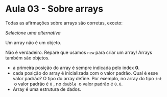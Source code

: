 # Aula 03 - Sobre arrays

Todas as afirmações sobre arrays são corretas, exceto:

*Selecione uma alternativa*

Um array não é um objeto.

Não é verdadeiro. Repare que usamos `new` para criar um array! Arrays também são objetos.

- a primeira posição do array é sempre indicada pelo index **0**.
- cada posição do array é inicializada com o valor padrão. Qual é esse valor padrão? O tipo do array define. Por exemplo, no array do tipo `int`
 o valor padrão é `0` , no `double`  o valor padrão é `0.0`.
- Array é uma estrutura de dados.